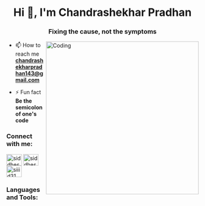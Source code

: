 
<h1 align="center">Hi 👋, I'm Chandrashekhar Pradhan</h1>
<h3 align="center">Fixing the cause, not the symptoms</h3>





<img align="right" alt="Coding" width="400" src="https://spidyhackx.github.io/cv/images/programmer.gif">



- 📫 How to reach me **chandrashekharpradhan143@gmail.com**

- ⚡ Fun fact **Be the semicolon of one's code**



<h3 align="left">Connect with me:</h3>
<p align="left">
<a href="https://twitter.com/Chandra25974452" target="blank"><img align="center" src="https://cdn.jsdelivr.net/npm/simple-icons@3.0.1/icons/twitter.svg" alt="siddheswarojha" height="30" width="40" /></a>
<a href="https://www.linkedin.com/in/chandrashekhar-pradhan-34443a220/" target="blank"><img align="center" src="https://cdn.jsdelivr.net/npm/simple-icons@3.0.1/icons/linkedin.svg" alt="siddheswarojha" height="30" width="40" /></a>
<a href="https://www.instagram.com/chandrasekharr_/" target="blank"><img align="center" src="https://cdn.jsdelivr.net/npm/simple-icons@3.0.1/icons/instagram.svg" alt="siiid31" height="30" width="40" /></a>
</p>





<h3 align="left">Languages and Tools:</h3>
